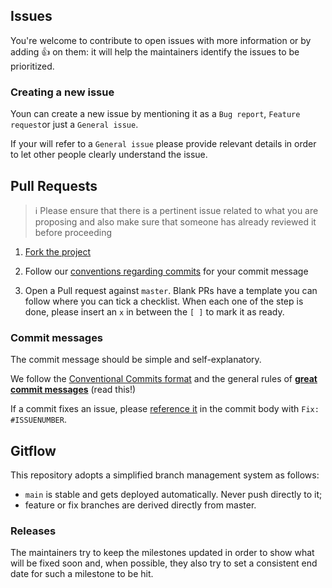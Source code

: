 ## Issues

You're welcome to contribute to open issues with more information or by adding
:+1: on them: it will help the maintainers identify the issues to be 
prioritized.

### Creating a new issue

Youn can create a new issue by mentioning it as a `Bug report`, `Feature request`or just a `General issue`.

If your will refer to a `General issue` please provide relevant details in order to let other people clearly understand the issue.

## Pull Requests

> :information_source: Please ensure that there is a pertinent issue related to
> what you are proposing and also make sure that someone has already reviewed it
> before proceeding

1. [Fork the project](https://help.github.com/articles/creating-a-pull-request-from-a-fork/)

2. Follow our [conventions regarding commits](#commit-messages) for your commit 
   message

3. Open a Pull request against `master`.
   Blank PRs have a template you can follow where you can tick a checklist.
   When each one of the step is done, please insert an `x` in between the `[ ]`
   to mark it as ready.

### Commit messages

The commit message should be simple and self-explanatory.

We follow the [Conventional Commits format](https://www.conventionalcommits.org)
and the general rules of **[great commit messages](https://chris.beams.io/posts/git-commit/)** (read this!)

If a commit fixes an issue, please [reference it](https://docs.github.com/en/enterprise/2.16/user/github/managing-your-work-on-github/closing-issues-using-keywords#about-issue-references)
 in the commit body with `Fix: #ISSUENUMBER`.

## Gitflow

This repository adopts a simplified branch management system as follows:

* `main` is stable and gets deployed automatically. Never push directly to it;
* feature or fix branches are derived directly from master.

### Releases

The maintainers try to keep the milestones updated in order to show what will be
fixed soon and, when possible, they also try to set a consistent end date for
such a milestone to be hit.


